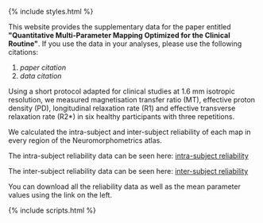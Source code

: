 ---
---

{% include styles.html %}

This website provides the supplementary data for the paper entitled **"Quantitative‌ ‌Multi-Parameter‌ ‌Mapping‌ ‌Optimized‌ ‌for‌ ‌the‌ ‌Clinical‌ ‌Routine‌"**. If you use the data in your analyses, please use the following citations:

1. *paper citation*
2. *data citation*

Using a short protocol adapted for clinical studies at 1.6 mm isotropic resolution, we measured magnetisation transfer ratio (MT), effective proton density (PD), longitudinal relaxation rate (R1) and effective transverse relaxation rate (R2*) in six healthy participants with three repetitions. 

We calculated the intra-subject and inter-subject reliability of each map in every region of the Neuromorphometrics atlas. 

The intra-subject reliability data can be seen here: [intra-subject reliability](/intra-subject.html) 

The inter-subject reliability data can be seen here: [inter-subject reliability](/inter-subject.html)

You can download all the reliability data as well as the mean parameter values using the link on the left.

{% include scripts.html %}